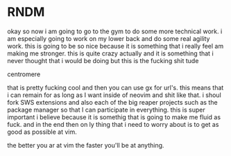 # RNDM

okay so now i am going to go to the gym to do some more technical
work. i am especially going to work on my lower back and do some
real agility work. this is going to be so nice because it is something
that i really feel am making me stronger. this is quite crazy actually
and it is something that i never thought that i would be doing but this
is the fucking shit tude

centromere

that is pretty fucking cool and then you can use gx for url's. this means
that i can remain for as long as I want inside of neovim and shit like
that. i shoul fork SWS extensions and also each of the big
reaper projects such as the package manager so that I can participate
in everything. this is super important i believe because it is somethig
that is going to make me fluid as fuck. and in the end then on ly
thing that i need to worry about is to get as good as possible at vim.

the better you ar at vim the faster you'll be at anything.
